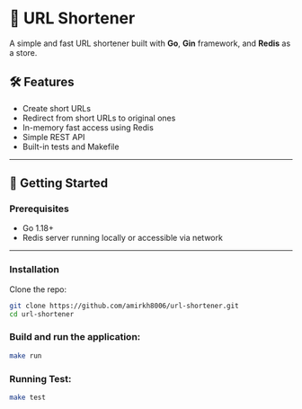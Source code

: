 # 🚀 URL Shortener

A simple and fast URL shortener built with **Go**, **Gin** framework, and **Redis** as a store.

## 🛠 Features

- Create short URLs
- Redirect from short URLs to original ones
- In-memory fast access using Redis
- Simple REST API
- Built-in tests and Makefile

---

## 🚀 Getting Started

### Prerequisites

- Go 1.18+
- Redis server running locally or accessible via network

---

### Installation

Clone the repo:

```bash
git clone https://github.com/amirkh8006/url-shortener.git
cd url-shortener
```


### Build and run the application:
```bash
make run
```


### Running Test:
```bash
make test
```


